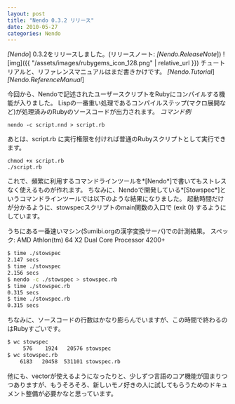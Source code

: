 ```yaml
---
layout: post
title: "Nendo 0.3.2 リリース"
date: 2010-05-27
categories: Nendo
---
```

*[Nendo*] 0.3.2をリリースしました。(リリースノート: *[Nendo.ReleaseNote*])
![img]({{ "/assets/images/rubygems_icon_128.png" | relative_url }})
チュートリアルと、リファレンスマニュアルはまだ書きかけです。
*[Nendo.Tutorial*] 
*[Nendo.ReferenceManual*] 

今回から、Nendoで記述されたユーザースクリプトをRubyにコンパイルする機能が入りました。
Lispの一番重い処理であるコンパイルステップ(マクロ展開など)が処理済みのRubyのソースコードが出力されます。
 *コマンド例*
```
nendo -c script.nnd > script.rb
```

あとは、script.rb に実行権限を付ければ普通のRubyスクリプトとして実行できます。
```
chmod +x script.rb
./script.rb
```

これで、頻繁に利用するコマンドラインツールを*[Nendo*]で書いてもストレスなく使えるものが作れます。
ちなみに、Nendoで開発している*[Stowspec*]というコマンドラインツールでは以下のような結果になりました。
起動時間だけが分かるように、stowspecスクリプトのmain関数の入口で (exit 0) するようにしています。

 うちにある一番速いマシン(Sumibi.orgの漢字変換サーバ)での計測結果。
 スペック: AMD Athlon(tm) 64 X2 Dual Core Processor 4200+
```bash
$ time ./stowspec
2.147 secs                                                                                                                      
$ time ./stowspec
2.156 secs                                                                                                                      
$ nendo -c ./stowspec > stowspec.rb  
$ time ./stowspec.rb
0.315 secs                                                                                                                      
$ time ./stowspec.rb
0.315 secs                                                                                                                      
```

ちなみに、ソースコードの行数はかなり膨らんでいますが、この時間で終わるのはRubyすごいです。
```bash
$ wc stowspec
     576    1924   20576 stowspec
$ wc stowspec.rb
    6183   20458  531101 stowspec.rb
```

他にも、vectorが使えるようになったりと、少しずつ言語のコア機能が固まりつつありますが、もうそろそろ、新しいモノ好きの人に試してもらうためのドキュメント整備が必要かなと思っています。
